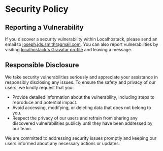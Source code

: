 # Security Policy

## Reporting a Vulnerability

If you discover a security vulnerability within Localhostack, please send an email to [joseph.jds.smith@gmail.com](mailto:joseph.jds.smith@gmail.com). You can also report vulnerabilities by visiting [localhostack's Gravatar profile](https://gravatar.com/localhostack) and leaving a message.

## Responsible Disclosure

We take security vulnerabilities seriously and appreciate your assistance in responsibly disclosing any issues. To ensure the safety and privacy of our users, we kindly request that you:

- Provide detailed information about the vulnerability, including steps to reproduce and potential impact.
- Avoid accessing, modifying, or deleting data that does not belong to you.
- Respect the privacy of our users and refrain from sharing any discovered vulnerabilities publicly until they have been addressed by our team.

We are committed to addressing security issues promptly and keeping our users informed about any necessary actions or updates.
